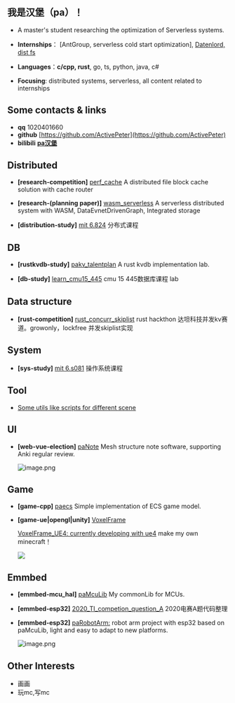 ## 我是汉堡（pa）！

- A master's student researching the optimization of Serverless systems.

- **Internships**： [AntGroup, serverless cold start optimization], [Datenlord, dist fs](https://github.com/datenlord)

- **Languages**：**c/cpp, rust**, go, ts, python, java, c#

- **Focusing**: distributed systems, serverless, all content related to internships

## Some contacts & links
- **qq** 1020401660
- **github** [https://github.com/ActivePeter](https://github.com/ActivePeter)
- **bilibili** [**pa汉堡**][1]

## Distributed

- **[research-competition]** [perf_cache](https://github.com/ActivePeter/Hackathon-2023/tree/master/baibaidui) A distributed file block cache solution with cache router

- **[research-(planning paper)]** [wasm_serverless](https://github.com/ActivePeter/wasm_serverless) A serverless distributed system with WASM, DataEvnetDrivenGraph, Integrated storage
  
- **[distribution-study]** [mit 6.824](https://github.com/ActivePeter/mit_6.824_learning) 分布式课程 

## DB

- **[rustkvdb-study]** [pakv_talentplan](https://github.com/ActivePeter/pakv_talentplan) A rust kvdb implementation lab. 

- **[db-study]** [learn_cmu15_445](https://github.com/ActivePeter/learn_cmu15_445) cmu 15 445数据库课程 lab
  
## Data structure

- **[rust-competition]** [rust_concurr_skiplist](https://github.com/ActivePeter/rust_hackathon_kv) rust hackthon 达坦科技并发kv赛道。growonly，lockfree 并发skiplist实现

## System

- **[sys-study]** [mit 6.s081](https://github.com/ActivePeter/learn_mit_s6.081) 操作系统课程 

## Tool

- [Some utils like scripts for different scene](https://github.com/ActivePeter/paTools)

## UI

- **[web-vue-election]** [paNote](https://github.com/ActivePeter/paNote) Mesh structure note software, supporting Anki regular review.

  ![image.png](https://s2.loli.net/2022/08/27/nlwMxopbr3IgRsz.png)

## Game

- **[game-cpp]** [paecs](https://github.com/ActivePeter/paecs) Simple implementation of ECS game model. 

- **[game-ue|opengl|unity]** [VoxelFrame](https://github.com/ActivePeter/VoxelFrame)

  [VoxelFrame_UE4: currently developing with ue4](https://github.com/ActivePeter/VoxelFrame_UE4) make my own minecraft！

  ![](https://s3.bmp.ovh/imgs/2023/01/31/a59bdd4316c5df7e.png)

## Emmbed

- **[emmbed-mcu_hal]** [paMcuLib](https://github.com/ActivePeter/paMcuLib) My commonLib for MCUs. 

- **[emmbed-esp32]** [2020_TI_competion_question_A](https://github.com/ActivePeter/2020_TI_competion_question_A) 2020电赛A题代码整理

- **[emmbed-esp32]** [paRobotArm:](https://github.com/ActivePeter/paRobotArm) robot arm project with esp32 based on paMcuLib, light and easy to adapt to new platforms. 

  ![image.png](https://s2.loli.net/2022/08/27/zHK19ROntTIBuib.png)

## Other Interests

- 画画
- 玩mc,写mc

[1]: https://space.bilibili.com/268164490
